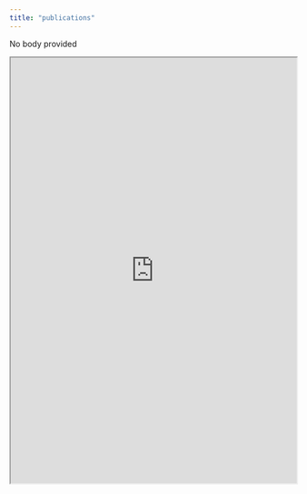 ```yaml
---
title: "publications"
---
```


No body provided
<iframe height="750" width="100%" src="https://ewelton.github.io/ktest/wiki.html#publications"></iframe>
